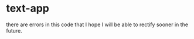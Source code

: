 # text-app

there are errors in this code that I hope I will be able to rectify sooner in the future.
